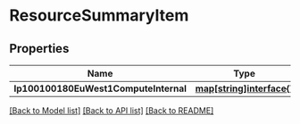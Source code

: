# ResourceSummaryItem

## Properties
Name | Type | Description | Notes
------------ | ------------- | ------------- | -------------
**Ip100100180EuWest1ComputeInternal** | [**map[string]interface{}**](map[string]interface{}.md) |  | [optional] 

[[Back to Model list]](../README.md#documentation-for-models) [[Back to API list]](../README.md#documentation-for-api-endpoints) [[Back to README]](../README.md)


